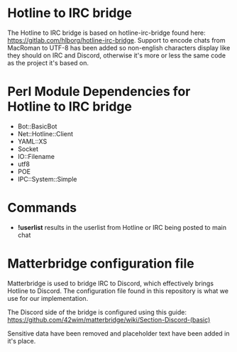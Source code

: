 # Hotline to IRC bridge

The Hotline to IRC bridge is based on hotline-irc-bridge found here: https://gitlab.com/hlborg/hotline-irc-bridge.
Support to encode chats from MacRoman to UTF-8 has been added so non-english characters display like they should on IRC and Discord, otherwise it's more or less the same code as the project it's based on.

# Perl Module Dependencies for Hotline to IRC bridge

- Bot::BasicBot
- Net::Hotline::Client
- YAML::XS
- Socket
- IO::Filename
- utf8
- POE
- IPC::System::Simple

# Commands

- **!userlist** results in the userlist from Hotline or IRC being posted to main chat

# Matterbridge configuration file
Matterbridge is used to bridge IRC to Discord, which effectively brings Hotline to Discord.
The configuration file found in this repository is what we use for our implementation.

The Discord side of the bridge is configured using this guide:
https://github.com/42wim/matterbridge/wiki/Section-Discord-(basic)

Sensitive data have been removed and placeholder text have been added in it's place.
